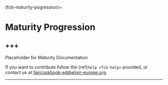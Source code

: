 (fcb-maturity-pogression)=

# Maturity Progression

+++
---
Placeholder for Maturity Documentation

If you want to contribute follow the {ref}`help <fcb-help>` provided, or contact us at [faircookbook-ed@elixir-europe.org](mailto:faircookbook-ed@elixir-europe.org).

---



